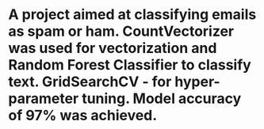# A project aimed at classifying emails as spam or ham. CountVectorizer was used for vectorization and Random Forest Classifier to classify text. GridSearchCV - for hyper-parameter tuning. Model accuracy of 97% was achieved.
